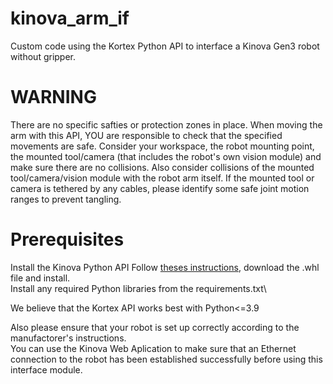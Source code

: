 # kinova_arm_if
Custom code using the Kortex Python API to interface a Kinova Gen3 robot without gripper.

# WARNING
There are no specific safties or protection zones in place.
When moving the arm with this API, YOU are responsible to check that the specified movements are safe.
Consider your workspace, the robot mounting point, the mounted tool/camera (that includes the robot's own vision module) and make sure there are no collisions. Also consider collisions of the mounted tool/camera/vision module with the robot arm itself. If the mounted tool or camera is tethered by any cables, please identify some safe joint motion ranges to prevent tangling.

# Prerequisites
Install the Kinova Python API
Follow [theses instructions](https://github.com/Kinovarobotics/kortex/blob/master/api_python/examples/readme.md), download the .whl file and install.\
Install any required Python libraries from the requirements.txt\

We believe that the Kortex API works best with Python<=3.9 

Also please ensure that your robot is set up correctly according to the manufactorer's instructions.\
You can use the Kinova Web Aplication to make sure that an Ethernet connection to the robot has been established successfully before using this interface module.